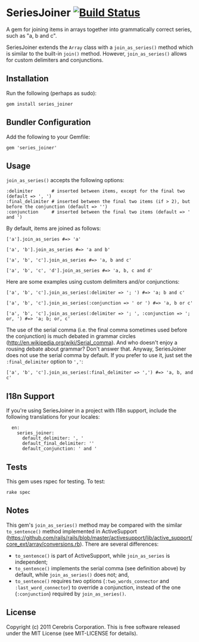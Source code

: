 # SeriesJoiner [![Build Status](https://secure.travis-ci.org/cerebris/series_joiner.png)](http://travis-ci.org/cerebris/series_joiner)

A gem for joining items in arrays together into grammatically correct series, such as "a, b and c". 

SeriesJoiner extends the `Array` class with a `join_as_series()` method which is similar to the built-in `join()` method. However, `join_as_series()` allows for custom delimiters and conjunctions. 

## Installation

Run the following (perhaps as sudo):

```
gem install series_joiner
```

## Bundler Configuration

Add the following to your Gemfile:

```
gem 'series_joiner'
```

## Usage

`join_as_series()` accepts the following options:

```
:delimiter       # inserted between items, except for the final two (default => ', ')
:final_delimiter # inserted between the final two items (if > 2), but before the conjunction (default => '')
:conjunction     # inserted between the final two items (default => ' and ')
```

By default, items are joined as follows:

```
['a'].join_as_series #=> 'a'

['a', 'b'].join_as_series #=> 'a and b'

['a', 'b', 'c'].join_as_series #=> 'a, b and c'

['a', 'b', 'c', 'd'].join_as_series #=> 'a, b, c and d'
```

Here are some examples using custom delimiters and/or conjunctions:

```
['a', 'b', 'c'].join_as_series(:delimiter => '; ') #=> 'a; b and c'

['a', 'b', 'c'].join_as_series(:conjunction => ' or ') #=> 'a, b or c'

['a', 'b', 'c'].join_as_series(:delimiter => '; ', :conjunction => '; or, ') #=> 'a; b; or, c'
```

The use of the serial comma (i.e. the final comma sometimes used before the conjunction) is much debated in grammar circles (http://en.wikipedia.org/wiki/Serial_comma). And who doesn't enjoy a rousing debate about grammar? Don't answer that. Anyway, SeriesJoiner does not use the serial comma by default. If you prefer to use it, just set the `:final_delimiter` option to `','`:

```
['a', 'b', 'c'].join_as_series(:final_delimiter => ',') #=> 'a, b, and c'
```

## I18n Support

If you're using SeriesJoiner in a project with I18n support, include the following translations for your locales:

```
  en:
    series_joiner:
      default_delimiter: ', '
      default_final_delimiter: ''
      default_conjunction: ' and '
```

## Tests

This gem uses rspec for testing. To test:

```
rake spec
```

## Notes

This gem's `join_as_series()` method may be compared with the similar `to_sentence()` method implemented in ActiveSupport  (https://github.com/rails/rails/blob/master/activesupport/lib/active_support/core_ext/array/conversions.rb). There are several differences:

 * `to_sentence()` is part of ActiveSupport, while `join_as_series` is independent;
 * `to_sentence()` implements the serial comma (see definition above) by default, while `join_as_series()` does not; and,
 * `to_sentence()` requires two options (`:two_words_connector` and `:last_word_connector`) to override a conjunction, instead of the one (`:conjunction`) required by `join_as_series()`.

## License

Copyright (c) 2011 Cerebris Corporation. This is free software released under the MIT License (see MIT-LICENSE for details).
